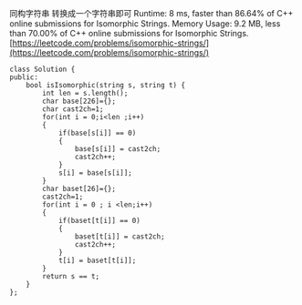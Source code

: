 同构字符串 转换成一个字符串即可
Runtime: 8 ms, faster than 86.64% of C++ online submissions for Isomorphic Strings.
Memory Usage: 9.2 MB, less than 70.00% of C++ online submissions for Isomorphic Strings.
[https://leetcode.com/problems/isomorphic-strings/](https://leetcode.com/problems/isomorphic-strings/)
```
class Solution {
public:
    bool isIsomorphic(string s, string t) {
        int len = s.length();
        char base[226]={};
        char cast2ch=1;
        for(int i = 0;i<len ;i++)
        {
            if(base[s[i]] == 0)
            {
                base[s[i]] = cast2ch;
                cast2ch++;
            }
            s[i] = base[s[i]];
        }
        char baset[26]={};
        cast2ch=1;
        for(int i = 0 ; i <len;i++)
        {
            if(baset[t[i]] == 0)
            {
                baset[t[i]] = cast2ch;
                cast2ch++;
            }
            t[i] = baset[t[i]];
        }
        return s == t;
    }
};
```

